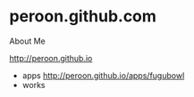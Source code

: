 # peroon.github.com
About Me

http://peroon.github.io

* apps http://peroon.github.io/apps/fugubowl
* works 
